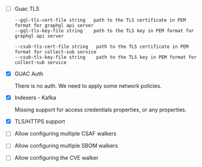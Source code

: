 * [ ] Guac TLS

  ```
  --gql-tls-cert-file string   path to the TLS certificate in PEM format for graphql api server
  --gql-tls-key-file string    path to the TLS key in PEM format for graphql api server
  ```

  ```
  --csub-tls-cert-file string   path to the TLS certificate in PEM format for collect-sub service
  --csub-tls-key-file string    path to the TLS key in PEM format for collect-sub service
  ```

* [x] GUAC Auth

  There is no auth. We need to apply some network policies.

* [X] Indexers - Kafka

  Missing support for access credentials properties, or any properties.

* [X] TLS/HTTPS support 
* [ ] Allow configuring multiple CSAF walkers
* [ ] Allow configuring multiple SBOM walkers
* [ ] Allow configuring the CVE walker
